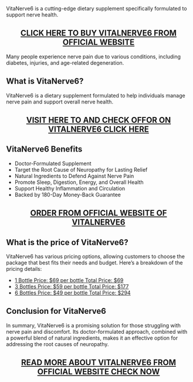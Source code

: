 <p>VitaNerve6 is a cutting-edge dietary supplement specifically formulated to support nerve health.</p>
<h2 style="text-align: center;"><a href="https://sale365day.com/order-vitanerve6">CLICK HERE TO BUY VITALNERVE6 FROM OFFICIAL WEBSITE</a></h2>
<p>Many people experience nerve pain due to various conditions, including diabetes, injuries, and age-related degeneration.</p>
<h2 style="text-align: left;">What is VitaNerve6?</h2>
<p style="text-align: left;">VitaNerve6 is a dietary supplement formulated to help individuals manage nerve pain and support overall nerve health.</p>
<h2 style="text-align: center;"><a href="https://sale365day.com/order-vitanerve6">VISIT HERE TO AND CHECK OFFOR ON VITALNERVE6 CLICK HERE</a></h2>
<h2 style="text-align: left;">VitaNerve6 Benefits</h2>
<ul style="text-align: left;">
<li>Doctor-Formulated Supplement</li>
<li>Target the Root Cause of Neuropathy for Lasting Relief</li>
<li>Natural Ingredients to Defend Against Nerve Pain</li>
<li>Promote Sleep, Digestion, Energy, and Overall Health</li>
<li>Support Healthy Inflammation and Circulation</li>
<li>Backed by 180-Day Money-Back Guarantee</li>
</ul>
<h2 style="text-align: center;"><a href="https://sale365day.com/order-vitanerve6">ORDER FROM OFFICIAL WEBSITE OF VITALNERVE6</a></h2>
<h2 style="text-align: left;">What is the price of VitaNerve6?</h2>
<p style="text-align: left;">VitaNerve6 has various pricing options, allowing customers to choose the package that best fits their needs and budget. Here&rsquo;s a breakdown of the pricing details:</p>
<ul style="text-align: left;">
<li><a href="https://sale365day.com/order-vitanerve6">1 Bottle Price: $69 per bottle Total Price: $69</a></li>
<li><a href="https://sale365day.com/order-vitanerve6">3 Bottles Price: $59 per bottle Total Price: $177</a></li>
<li><a href="https://sale365day.com/order-vitanerve6">6 Bottles Price: $49 per bottle Total Price: $294</a></li>
</ul>
<h2 style="text-align: left;">Conclusion for VitaNerve6</h2>
<p style="text-align: left;">In summary, VitaNerve6 is a promising solution for those struggling with nerve pain and discomfort. Its doctor-formulated approach, combined with a powerful blend of natural ingredients, makes it an effective option for addressing the root causes of neuropathy.</p>
<h2 style="text-align: center;"><a href="https://sale365day.com/order-vitanerve6">READ MORE ABOUT VITALNERVE6 FROM OFFICIAL WEBSITE CHECK NOW</a></h2>
